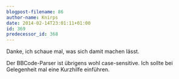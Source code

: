 ```yaml
---
blogpost-filename: 86
author-name: Knirps
date: 2014-02-14T23:01:11+01:00
id: 369
predecessor_id: 368
---
```


<p>Danke, ich schaue mal, was sich damit machen lässt.</p>

<p>Der BBCode-Parser ist übrigens wohl case-sensitive. Ich sollte bei Gelegenheit mal eine Kurzhilfe einführen.</p>


